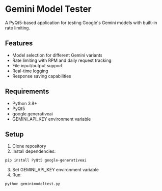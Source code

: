 # Gemini Model Tester

A PyQt5-based application for testing Google's Gemini models with built-in rate limiting.

## Features

- Model selection for different Gemini variants
- Rate limiting with RPM and daily request tracking
- File input/output support
- Real-time logging
- Response saving capabilities

## Requirements

- Python 3.8+
- PyQt5
- google.generativeai
- GEMINI_API_KEY environment variable

## Setup

1. Clone repository
2. Install dependencies:
```bash
pip install PyQt5 google-generativeai
```
3. Set GEMINI_API_KEY environment variable
4. Run:
```bash
python geminimodeltest.py
```